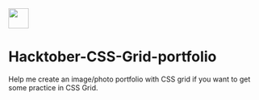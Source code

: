
<img src="https://media.giphy.com/media/13HBDT4QSTpveU/giphy.gif" width="40" height="40" />

# Hacktober-CSS-Grid-portfolio
Help me create an image/photo portfolio with CSS grid if you want to get some practice in CSS Grid.
